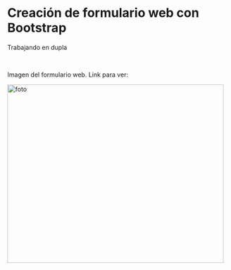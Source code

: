 <h1>Creación de formulario web con Bootstrap</h1>
<p>Trabajando en dupla</p>
<br>
<p>Imagen del formulario web. Link para ver: <a href="https://liliana993.github.io/bootstrap1/"></a></p>

<img width="491" height="406" alt="foto" src="https://github.com/user-attachments/assets/25b1af44-0dfa-4471-b900-440503bed70e" />
